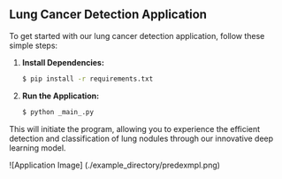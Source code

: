 ## Lung Cancer Detection Application

To get started with our lung cancer detection application, follow these simple steps:

1. **Install Dependencies:**
    ```bash
    $ pip install -r requirements.txt
    ```

2. **Run the Application:**
    ```bash
    $ python _main_.py
    ```

This will initiate the program, allowing you to experience the efficient detection and classification of lung nodules through our innovative deep learning model.

![Application Image] (./example_directory/predexmpl.png)

